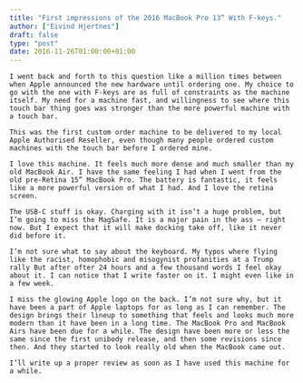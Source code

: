 ```yaml
---
title: "First impressions of the 2016 MacBook Pro 13” With F-keys."
author: ["Eivind Hjertnes"]
draft: false
type: "post"
date: 2016-11-26T01:00:00+01:00
---
```


<div class="HTML">
  <div></div>

<p>

</div>

```text
I went back and forth to this question like a million times between when Apple announced the new hardware until ordering one. My choice to go with the one with F-keys are as full of constraints as the machine itself. My need for a machine fast, and willingness to see where this touch bar thing goes was stronger than the more powerful machine with a touch bar.
```

<div class="HTML">
  <div></div>

</p>

</div>

<div class="HTML">
  <div></div>

<p>

</div>

```text
This was the first custom order machine to be delivered to my local Apple Authorised Reseller, even though many people ordered custom machines with the touch bar before I ordered mine.
```

<div class="HTML">
  <div></div>

</p>

</div>

<div class="HTML">
  <div></div>

<p>

</div>

```text
I love this machine. It feels much more dense and much smaller than my old MacBook Air. I have the same feeling I had when I went from the old pre-Retina 15” MacBook Pro. The battery is fantastic, it feels like a more powerful version of what I had. And I love the retina screen.
```

<div class="HTML">
  <div></div>

</p>

</div>

<div class="HTML">
  <div></div>

<p>

</div>

```text
The USB-C stuff is okay. Charging with it isn’t a huge problem, but I’m going to miss the MagSafe. It is a major pain in the ass – right now. But I expect that it will make docking take off, like it never did before it.
```

<div class="HTML">
  <div></div>

</p>

</div>

<div class="HTML">
  <div></div>

<p>

</div>

```text
I’m not sure what to say about the keyboard. My typos where flying like the racist, homophobic and misogynist profanities at a Trump rally But after ofter 24 hours and a few thousand words I feel okay about it. I can notice that I write faster on it. I might even like in a few week.
```

<div class="HTML">
  <div></div>

</p>

</div>

<div class="HTML">
  <div></div>

<p>

</div>

```text
I miss the glowing Apple logo on the back. I’m not sure why, but it have been a part of Apple laptops for as long as I can remember. The design brings their lineup to something that feels and looks much more modern than it have been in a long time. The MacBook Pro and MacBook Airs have been due for a while. The design have been more or less the same since the first unibody release, and then some revisions since then. And they started to look really old when the MacBook came out.
```

<div class="HTML">
  <div></div>

</p>

</div>

<div class="HTML">
  <div></div>

<p>

</div>

```text
I’ll write up a proper review as soon as I have used this machine for a while.
```

<div class="HTML">
  <div></div>

</p>

</div>
